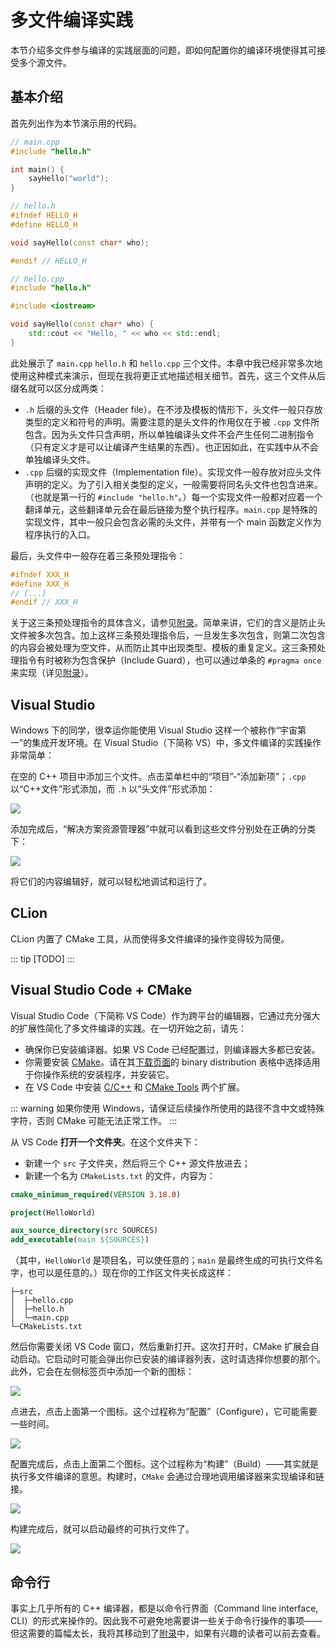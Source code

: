 # 多文件编译实践

本节介绍多文件参与编译的实践层面的问题，即如何配置你的编译环境使得其可接受多个源文件。

## 基本介绍

首先列出作为本节演示用的代码。
```cpp
// main.cpp
#include "hello.h"

int main() {
    sayHello("world");
}
```
```cpp
// hello.h
#ifndef HELLO_H
#define HELLO_H

void sayHello(const char* who);

#endif // HELLO_H
```
```cpp
// hello.cpp
#include "hello.h"

#include <iostream>

void sayHello(const char* who) {
    std::cout << "Hello, " << who << std::endl;
}
```

此处展示了 `main.cpp` `hello.h` 和 `hello.cpp` 三个文件。本章中我已经非常多次地使用这种模式来演示，但现在我将更正式地描述相关细节。首先，这三个文件从后缀名就可以区分成两类：
- `.h` 后缀的头文件（Header file）。在不涉及模板的情形下，头文件一般只存放类型的定义和符号的声明。需要注意的是头文件的作用仅在于被 `.cpp` 文件所包含。因为头文件只含声明，所以单独编译头文件不会产生任何二进制指令（只有定义才是可以让编译产生结果的东西）。也正因如此，在实践中从不会单独编译头文件。
- `.cpp` 后缀的实现文件（Implementation file）。实现文件一般存放对应头文件声明的定义。为了引入相关类型的定义，一般需要将同名头文件也包含进来。（也就是第一行的 `#include "hello.h"`。）每一个实现文件一般都对应着一个翻译单元，这些翻译单元会在最后链接为整个执行程序。`main.cpp` 是特殊的实现文件，其中一般只会包含必需的头文件，并带有一个 main 函数定义作为程序执行的入口。

最后，头文件中一般存在着三条预处理指令：
```cpp
#ifndef XXX_H
#define XXX_H
// [...]
#endif // XXX_H
```

关于这三条预处理指令的具体含义，请参见[附录](/appendix/preprocessor)。简单来讲，它们的含义是防止头文件被多次包含。加上这样三条预处理指令后，一旦发生多次包含，则第二次包含的内容会被处理为空文件，从而防止其中出现类型、模板的重复定义。这三条预处理指令有时被称为包含保护（Include Guard），也可以通过单条的 `#pragma once` 来实现（详见[附录](/appendix/preprocessor)）。

## Visual Studio

Windows 下的同学，很幸运你能使用 Visual Studio 这样一个被称作“宇宙第一”的集成开发环境。在 Visual Studio（下简称 VS）中，多文件编译的实践操作非常简单：

在空的 C++ 项目中添加三个文件。点击菜单栏中的“项目”-“添加新项”；`.cpp` 以“C++文件”形式添加，而 `.h` 以“头文件”形式添加：

![](https://z3.ax1x.com/2021/09/11/hzBm1U.png)

添加完成后，“解决方案资源管理器”中就可以看到这些文件分别处在正确的分类下：

![](https://z3.ax1x.com/2021/09/11/hzBt1O.png)

将它们的内容编辑好，就可以轻松地调试和运行了。


## CLion

CLion 内置了 CMake 工具，从而使得多文件编译的操作变得较为简便。

::: tip
\[TODO\]
:::

## Visual Studio Code + CMake

Visual Studio Code（下简称 VS Code）作为跨平台的编辑器，它通过充分强大的扩展性简化了多文件编译的实践。在一切开始之前，请先：
- 确保你已安装编译器。如果 VS Code 已经配置过，则编译器大多都已安装。
- 你需要安装 [CMake](https://cmake.org)。请在其[下载页面](https://cmake.org/download/)的 binary distribution 表格中选择适用于你操作系统的安装程序，并安装它。
- 在 VS Code 中安装 [C/C++](https://marketplace.visualstudio.com/items?itemName=ms-vscode.cpptools) 和 [CMake Tools](https://marketplace.visualstudio.com/items?itemName=ms-vscode.cmake-tools) 两个扩展。

::: warning
如果你使用 Windows，请保证后续操作所使用的路径不含中文或特殊字符，否则 CMake 可能无法正常工作。
:::

从 VS Code **打开一个文件夹**。在这个文件夹下：
- 新建一个 `src` 子文件夹，然后将三个 C++ 源文件放进去；
- 新建一个名为 `CMakeLists.txt` 的文件，内容为：

```cmake
cmake_minimum_required(VERSION 3.18.0)

project(HelloWorld)

aux_source_directory(src SOURCES)
add_executable(main ${SOURCES})
```

（其中，`HelloWorld` 是项目名，可以使任意的；`main` 是最终生成的可执行文件名字，也可以是任意的。）现在你的工作区文件夹长成这样：

```
├─src
│  ├─hello.cpp
│  ├─hello.h
│  └─main.cpp
└─CMakeLists.txt
```

然后你需要关闭 VS Code 窗口，然后重新打开。这次打开时，CMake 扩展会自动启动。它启动时可能会弹出你已安装的编译器列表，这时请选择你想要的那个。此外，它会在左侧标签页中添加一个新的图标：

![](https://z3.ax1x.com/2021/08/27/hQ2VjU.png)

点进去，点击上面第一个图标。这个过程称为“配置”（Configure），它可能需要一些时间。

![](https://z3.ax1x.com/2021/08/27/hQ2euF.png)

配置完成后，点击上面第二个图标。这个过程称为“构建”（Build）——其实就是执行多文件编译的意思。构建时，`CMake` 会通过合理地调用编译器来实现编译和链接。

![](https://z3.ax1x.com/2021/08/27/hQ2nHJ.png)

构建完成后，就可以启动最终的可执行文件了。

![](https://z3.ax1x.com/2021/08/27/hQ2KE9.png)

## 命令行

事实上几乎所有的 C++ 编译器，都是以命令行界面（Command line interface, CLI）的形式来操作的。因此我不可避免地需要讲一些关于命令行操作的事项——但这需要的篇幅太长，我将其移动到了[附录](/appendix/cli.md)中，如果有兴趣的读者可以前去查看。
